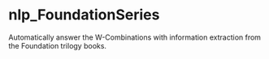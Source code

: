 # nlp_FoundationSeries

Automatically answer the W-Combinations with information extraction from the Foundation trilogy books.
